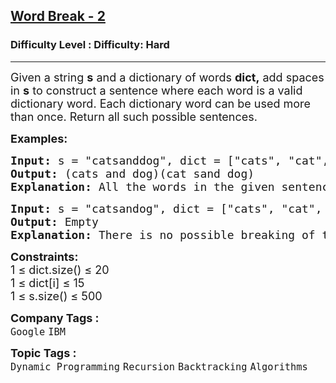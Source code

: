 <h2><a href="https://www.geeksforgeeks.org/problems/word-break-part-23249/1?page=2&category=Backtracking&sortBy=submissions">Word Break - 2</a></h2><h3>Difficulty Level : Difficulty: Hard</h3><hr><div class="problems_problem_content__Xm_eO"><p><span style="font-size: 18px;">Given a string <strong>s</strong> and a dictionary of words <strong>dict</strong><strong>,</strong> add spaces in <strong>s</strong> to construct a sentence where each word is a valid dictionary word. Each dictionary word can be used more than once. Return all such possible sentences.</span></p>
<p><strong><span style="font-size: 18px;">Examples:</span></strong></p>
<pre><span style="font-size: 18px;"><strong>Input:</strong> s = "catsanddog", dict = ["cats", "cat", "and", "sand", "dog"]
<strong>Output:</strong> (cats and dog)(cat sand dog)
<strong>Explanation:</strong> All the words in the given sentences are present in the dictionary.</span></pre>
<pre><span style="font-size: 18px;"><strong>Input:</strong> s = "catsandog", dict = ["cats", "cat", "and", "sand", "dog"]
<strong>Output:</strong> Empty
<strong>Explanation:</strong> There is no possible breaking of the string s where all the words are present in dict.</span></pre>
<p><span style="font-size: 18px;"><strong>Constraints:</strong><br>1 ≤ dict.size() ≤ 20<br>1 ≤ dict[i] ≤ 15<br>1 ≤ s.size() ≤ 500</span></p></div><p><span style=font-size:18px><strong>Company Tags : </strong><br><code>Google</code>&nbsp;<code>IBM</code>&nbsp;<br><p><span style=font-size:18px><strong>Topic Tags : </strong><br><code>Dynamic Programming</code>&nbsp;<code>Recursion</code>&nbsp;<code>Backtracking</code>&nbsp;<code>Algorithms</code>&nbsp;
